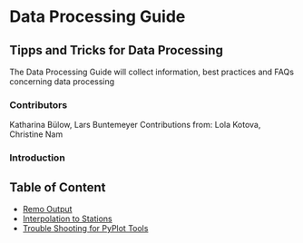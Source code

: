 # Data Processing Guide

## Tipps and Tricks for Data Processing
The Data Processing Guide will collect information, best practices and FAQs concerning data processing


### Contributors
Katharina Bülow, Lars Buntemeyer
Contributions from: Lola Kotova, Christine Nam

### Introduction

## Table of Content
 * [Remo Output](chapter__remo_output.md)
 * [Interpolation to Stations](chapter__interpolation_to_stations.md)
 * [Trouble Shooting for PyPlot Tools](./trouble_shooting_for_pyplot_tools.md)
